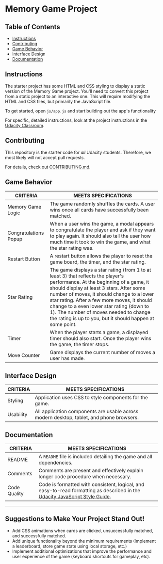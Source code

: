 # Memory Game Project

## Table of Contents

* [Instructions](#instructions)
* [Contributing](#contributing)
* [Game Behavior](#game-behavior)
* [Interface Design](#interface-design)
* [Documentation](#documentation)

## Instructions

The starter project has some HTML and CSS styling to display a static version of
the Memory Game project. You'll need to convert this project from a static 
project to an interactive one. This will require modifying the HTML and CSS 
files, but primarily the JavaScript file.

To get started, open `js/app.js` and start building out the app's functionality

For specific, detailed instructions, look at the project instructions in the [Udacity Classroom](https://classroom.udacity.com/me).

## Contributing

This repository is the starter code for _all_ Udacity students. Therefore, we most likely will not accept pull requests.

For details, check out [CONTRIBUTING.md](CONTRIBUTING.md).

## Game Behavior

| CRITERIA | MEETS SPECIFICATIONS | 
| - | - |
| Memory Game Logic | The game randomly shuffles the cards. A user wins once all cards have successfully been matched. | 
| Congratulations Popup | When a user wins the game, a modal appears to congratulate the player and ask if they want to play again. It should also tell the user how much time it took to win the game, and what the star rating was. | 
| Restart Button | A restart button allows the player to reset the game board, the timer, and the star rating. |
| Star Rating | The game displays a star rating (from 1 to at least 3) that reflects the player's performance. At the beginning of a game, it should display at least 3 stars. After some number of moves, it should change to a lower star rating. After a few more moves, it should change to a even lower star rating (down to 1). The number of moves needed to change the rating is up to you, but it should happen at some point. | 
| Timer | When the player starts a game, a displayed timer should also start. Once the player wins the game, the timer stops. | 
| Move Counter | Game displays the current number of moves a user has made. | 

## Interface Design

| CRITERIA | MEETS SPECIFICATIONS | 
| - | - |
| Styling | Application uses CSS to style components for the game. |
| Usability | All application components are usable across modern desktop, tablet, and phone browsers. |

## Documentation

| CRITERIA | MEETS SPECIFICATIONS | 
| - | - |
| README | A `README` file is included detailing the game and all dependencies.|
| Comments | Comments are present and effectively explain longer code procedure when necessary. | 
| Code Quality | Code is formatted with consistent, logical, and easy-to-read formatting as described in the [Udacity JavaScript Style Guide](http://udacity.github.io/frontend-nanodegree-styleguide/javascript.html). |

---

## Suggestions to Make Your Project Stand Out!

* Add CSS animations when cards are clicked, unsuccessfully matched, and successfully matched.
* Add unique functionality beyond the minimum requirements (Implement a leaderboard, store game state using local storage, etc.)
* Implement additional optimizations that improve the performance and user experience of the game (keyboard shortcuts for gameplay, etc).